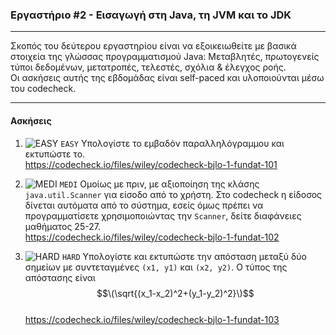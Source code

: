 ### Εργαστήριο #2 - Εισαγωγή στη Java, τη JVM και το JDK
___
Σκοπός του δεύτερου εργαστηρίου είναι να εξοικειωθείτε με βασικά στοιχεία της γλώσσας προγραμματισμού Java: Μεταβλητές, πρωτογενείς τύποι δεδομένων, μετατροπές, τελεστές, σχόλια & έλεγχος ροής.  
Οι ασκήσεις αυτής της εβδομάδας είναι self-paced και υλοποιούνται μέσω του codecheck.

___
#### Ασκήσεις ####

1. ![EASY](https://via.placeholder.com/15/c5f015/c5f015.png) `EASY`
Υπολογίστε το εμβαδόν παραλληλόγραμμου και εκτυπώστε το.  
    https://codecheck.io/files/wiley/codecheck-bjlo-1-fundat-101

2. ![MEDI](https://via.placeholder.com/15/ffa500/ffa500.png) `MEDI`
   Ομοίως με πριν, με αξιοποίηση της κλάσης `java.util.Scanner` για είσοδο από το χρήστη. Στο codecheck η είδοσος δίνεται αυτόματα από το σύστημα, εσείς όμως πρέπει να προγραμματίσετε χρησιμοποιώντας την `Scanner`, δείτε διαφάνειες μαθήματος 25-27.  
    https://codecheck.io/files/wiley/codecheck-bjlo-1-fundat-102



3. ![HARD](https://via.placeholder.com/15/f03c15/f03c15.png) `HARD`
   Υπολογίστε και εκτυπώστε την απόσταση μεταξύ δύο σημείων με συντεταγμένες `(x1, y1)` και  `(x2, y2)`. Ο τύπος της απόστασης είναι $$\(\sqrt{(x_1-x_2)^2+(y_1-y_2)^2}\)$$  
   https://codecheck.io/files/wiley/codecheck-bjlo-1-fundat-103
